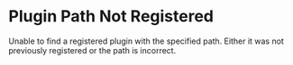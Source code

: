 # Plugin Path Not Registered

Unable to find a registered plugin with the specified path. Either it was not previously registered
or the path is incorrect.

